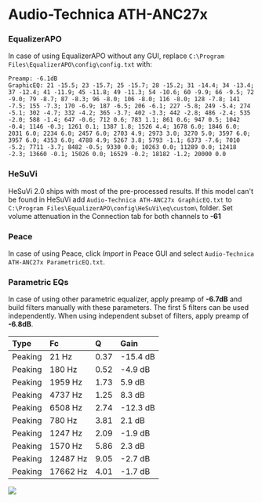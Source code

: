# Audio-Technica ATH-ANC27x

### EqualizerAPO
In case of using EqualizerAPO without any GUI, replace `C:\Program Files\EqualizerAPO\config\config.txt`
with:
```
Preamp: -6.1dB
GraphicEQ: 21 -15.5; 23 -15.7; 25 -15.7; 28 -15.2; 31 -14.4; 34 -13.4; 37 -12.4; 41 -11.9; 45 -11.8; 49 -11.3; 54 -10.6; 60 -9.9; 66 -9.5; 72 -9.0; 79 -8.7; 87 -8.3; 96 -8.0; 106 -8.0; 116 -8.0; 128 -7.8; 141 -7.5; 155 -7.3; 170 -6.9; 187 -6.5; 206 -6.1; 227 -5.8; 249 -5.4; 274 -5.1; 302 -4.7; 332 -4.2; 365 -3.7; 402 -3.3; 442 -2.8; 486 -2.4; 535 -2.0; 588 -1.4; 647 -0.6; 712 0.6; 783 1.1; 861 0.6; 947 0.5; 1042 -0.4; 1146 -0.3; 1261 0.1; 1387 1.8; 1526 4.4; 1678 6.0; 1846 6.0; 2031 6.0; 2234 6.0; 2457 6.0; 2703 4.9; 2973 3.0; 3270 5.0; 3597 6.0; 3957 6.0; 4353 6.0; 4788 4.9; 5267 3.8; 5793 -1.1; 6373 -7.6; 7010 -5.2; 7711 -3.7; 8482 -0.5; 9330 0.0; 10263 0.0; 11289 0.0; 12418 -2.3; 13660 -0.1; 15026 0.0; 16529 -0.2; 18182 -1.2; 20000 0.0
```

### HeSuVi
HeSuVi 2.0 ships with most of the pre-processed results. If this model can't be found in HeSuVi add
`Audio-Technica ATH-ANC27x GraphicEQ.txt` to `C:\Program Files\EqualizerAPO\config\HeSuVi\eq\custom\` folder.
Set volume attenuation in the Connection tab for both channels to **-61**

### Peace
In case of using Peace, click *Import* in Peace GUI and select `Audio-Technica ATH-ANC27x ParametricEQ.txt`.

### Parametric EQs
In case of using other parametric equalizer, apply preamp of **-6.7dB** and build filters manually
with these parameters. The first 5 filters can be used independently.
When using independent subset of filters, apply preamp of **-6.8dB**.

| Type    | Fc       |    Q | Gain     |
|:--------|:---------|:-----|:---------|
| Peaking | 21 Hz    | 0.37 | -15.4 dB |
| Peaking | 180 Hz   | 0.52 | -4.9 dB  |
| Peaking | 1959 Hz  | 1.73 | 5.9 dB   |
| Peaking | 4737 Hz  | 1.25 | 8.3 dB   |
| Peaking | 6508 Hz  | 2.74 | -12.3 dB |
| Peaking | 780 Hz   | 3.81 | 2.1 dB   |
| Peaking | 1247 Hz  | 2.09 | -1.9 dB  |
| Peaking | 1570 Hz  | 5.86 | 2.3 dB   |
| Peaking | 12487 Hz | 9.05 | -2.7 dB  |
| Peaking | 17662 Hz | 4.01 | -1.7 dB  |

![](https://raw.githubusercontent.com/jaakkopasanen/AutoEq/master/results/rtings/avg/Audio-Technica%20ATH-ANC27x/Audio-Technica%20ATH-ANC27x.png)